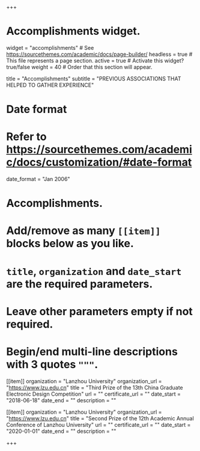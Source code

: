 +++
# Accomplishments widget.
widget = "accomplishments"  # See https://sourcethemes.com/academic/docs/page-builder/
headless = true  # This file represents a page section.
active = true  # Activate this widget? true/false
weight = 40  # Order that this section will appear.

title = "Accomplishments"
subtitle = "PREVIOUS ASSOCIATIONS THAT HELPED TO GATHER EXPERIENCE"

# Date format
#   Refer to https://sourcethemes.com/academic/docs/customization/#date-format
date_format = "Jan 2006"

# Accomplishments.
#   Add/remove as many `[[item]]` blocks below as you like.
#   `title`, `organization` and `date_start` are the required parameters.
#   Leave other parameters empty if not required.
#   Begin/end multi-line descriptions with 3 quotes `"""`.

[[item]]
  organization = "Lanzhou University"
  organization_url = "https://www.lzu.edu.cn"
  title = "Third Prize of the 13th China Graduate Electronic Design Competition"
  url = ""
  certificate_url = ""
  date_start = "2018-06-18"
  date_end = ""
  description = ""

[[item]]
  organization = "Lanzhou University"
  organization_url = "https://www.lzu.edu.cn"
  title = "Second Prize of the 12th Academic Annual Conference of Lanzhou University"
  url = ""
  certificate_url = ""
  date_start = "2020-01-01"
  date_end = ""
  description = ""


+++
